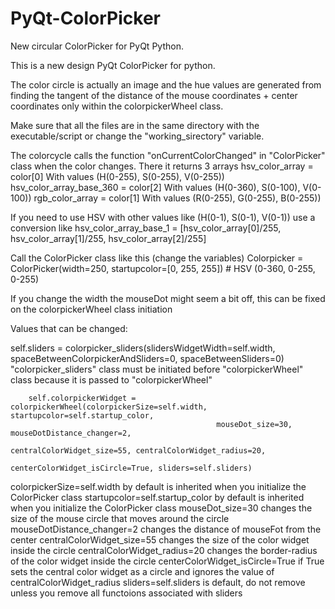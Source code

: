 # PyQt-ColorPicker
New circular ColorPicker for PyQt Python.

This is a new design PyQt ColorPicker for python.

The color circle is actually an image and the hue values are generated from finding the tangent of the distance of the mouse coordinates + center coordinates only within the colorpickerWheel class.


Make sure that all the files are  in the same directory with the executable/script or change the "working_sirectory" variable.

The colorcycle calls the function "onCurrentColorChanged" in "ColorPicker" class when the color changes. There it returns 3 arrays
	hsv_color_array = color[0] With values (H(0-255), S(0-255), V(0-255))
	hsv_color_array_base_360 = color[2]  With values (H(0-360), S(0-100), V(0-100))
        rgb_color_array = color[1] With values (R(0-255), G(0-255), B(0-255))

If you need to use HSV with other values like (H(0-1), S(0-1), V(0-1)) use a conversion like 
	hsv_color_array_base_1 = [hsv_color_array[0]/255, hsv_color_array[1]/255, hsv_color_array[2]/255]

Call the ColorPicker class like this (change the variables)
	Colorpicker = ColorPicker(width=250, startupcolor=[0, 255, 255])  # HSV (0-360, 0-255, 0-255)

If you change the width the mouseDot might seem a bit off, this can be fixed on the colorpickerWheel class initiation

  Values that can be changed:

 self.sliders = colorpicker_sliders(slidersWidgetWidth=self.width, spaceBetweenColorpickerAndSliders=0,
                                           spaceBetweenSliders=0)
	"colorpicker_sliders" class must be initiated before "colorpickerWheel" class because it is passed to "colorpickerWheel"

        self.colorpickerWidget = colorpickerWheel(colorpickerSize=self.width, startupcolor=self.startup_color,
                                                  mouseDot_size=30, mouseDotDistance_changer=2,
                                                  centralColorWidget_size=55, centralColorWidget_radius=20,
                                                  centerColorWidget_isCircle=True, sliders=self.sliders)


  colorpickerSize=self.width		    by default is inherited when you initialize the ColorPicker class
	startupcolor=self.startup_color		by default is inherited when you initialize the ColorPicker class
	mouseDot_size=30			            changes the size of the mouse circle that moves around the circle
	mouseDotDistance_changer=2		    changes the distance of mouseFot from the center
  centralColorWidget_size=55		    changes the size of the color widget inside the circle
	centralColorWidget_radius=20		  changes the border-radius of the color widget inside the circle
	centerColorWidget_isCircle=True   if True sets the central color widget as a circle and ignores the value of centralColorWidget_radius
	sliders=self.sliders			        is default, do not remove unless you remove all functoions associated with sliders
